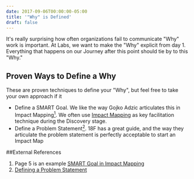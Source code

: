 ```yaml
---
date: 2017-09-06T00:00:00-05:00
title: '"Why" is Defined'
draft: false
---
```


It's really surprising how often organizations fail to communicate "Why" work is important. At Labs, we want to make the "Why" explicit from day 1. Everything that happens on our Journey after this point should tie by to this "Why."

## Proven Ways to Define a Why

These are proven techniques to define your "Why", but feel free to take your own approach if it

- Define a SMART Goal. We like the way Gojko Adzic articulates this in Impact Mapping[<sup>1</sup>](#footnote-1). We often use [Impact Mapping](/route/impact-mapping/) as key facilitation technique during the Discovery stage.
- Define a Problem Statement[<sup>2</sup>](#footnote-2). 18F has a great guide, and the way they articulate the problem statement is perfectly acceptable to start an Impact Map

##External References

1. Page 5 is an example [SMART Goal in Impact Mapping](https://www.impactmapping.org/assets/impact_mapping_20121001_sample.pdf)
2. [Defining a Problem Statement](https://lean-product-design.18f.gov/2-problem-statement/)
